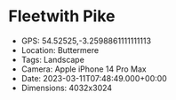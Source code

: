 # Fleetwith Pike

- GPS: 54.52525,-3.2598861111111113
- Location: Buttermere
- Tags: Landscape
- Camera: Apple iPhone 14 Pro Max
- Date: 2023-03-11T07:48:49.000+00:00
- Dimensions: 4032x3024
